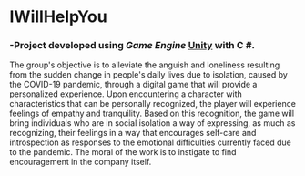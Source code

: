 # IWillHelpYou

### -Project developed using *Game Engine* [Unity](https://unity.com/) with C #.

The group's objective is to alleviate the anguish and loneliness resulting from the sudden change in people's daily lives due to isolation, caused by the COVID-19 pandemic, through a digital game that will provide a personalized experience. Upon encountering a character with characteristics that can be personally recognized, the player will experience feelings of empathy and tranquility. Based on this recognition, the game will bring individuals who are in social isolation a way of expressing, as much as recognizing, their feelings in a way that encourages self-care and introspection as responses to the emotional difficulties currently faced due to the pandemic. The moral of the work is to instigate to find encouragement in the company itself.





